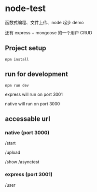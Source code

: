 # node-test
函数式编程、文件上传、node 起步 demo

还有 express + mongoose 的一个用户 CRUD

## Project setup
```
npm install
```

## run for development
```
npm run dev
```
express will run on port 3001

native will run on port 3000

## accessable url

### native (port 3000)
/start

/upload

/show
/asynctest

### express (port 3001)
/user
